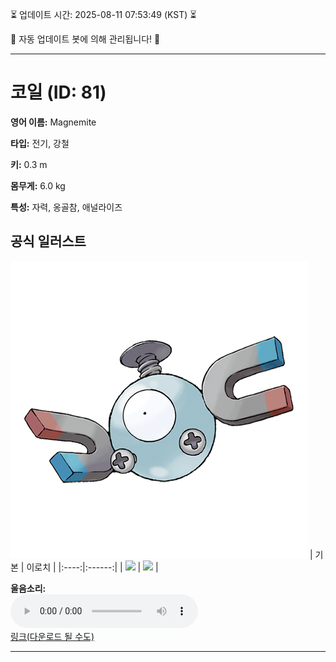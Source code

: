 
⏳ 업데이트 시간: 2025-08-11 07:53:49 (KST) ⏳

🤖 자동 업데이트 봇에 의해 관리됩니다! 🤖

---

# 코일 (ID: 81)
**영어 이름:** Magnemite

**타입:** 전기, 강철

**키:** 0.3 m

**몸무게:** 6.0 kg

**특성:** 자력, 옹골참, 애널라이즈

## 공식 일러스트
![](https://raw.githubusercontent.com/PokeAPI/sprites/master/sprites/pokemon/other/official-artwork/81.png)
| 기본 | 이로치 |
|:----:|:------:|
| <img src="http://play.pokemonshowdown.com/sprites/ani/magnemite.gif" width="200"> | <img src="http://play.pokemonshowdown.com/sprites/ani-shiny/magnemite.gif" width="200"> |

**울음소리:**<br><audio controls src="https://raw.githubusercontent.com/PokeAPI/cries/main/cries/pokemon/latest/81.ogg"></audio><br> [링크(다운로드 될 수도)](https://raw.githubusercontent.com/PokeAPI/cries/main/cries/pokemon/latest/81.ogg)


---
